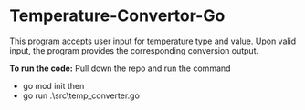 # Temperature-Convertor-Go
This program accepts user input for temperature type and value. Upon valid input, the program provides the corresponding conversion output.

**To run the code:**
Pull down the repo and run the command
- go mod init
  then
- go run .\src\temp_converter.go 
